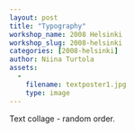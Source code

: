 ```yaml
---
layout: post
title: "Typography"
workshop_name: 2008 Helsinki 
workshop_slug: 2008-helsinki
categories: [2008-helsinki]
author: Niina Turtola
assets:
  -
    filename: textposter1.jpg
    type: image
---
```

Text collage - random order.

